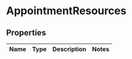 
# AppointmentResources

## Properties
Name | Type | Description | Notes
------------ | ------------- | ------------- | -------------



